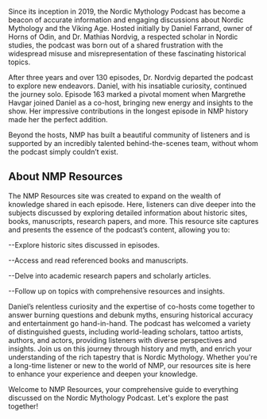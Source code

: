 Since its inception in 2019, the Nordic Mythology Podcast has become a beacon of accurate information and engaging discussions about Nordic Mythology and the Viking Age. 
Hosted initially by Daniel Farrand, owner of Horns of Odin, and Dr. Mathias Nordvig, a respected scholar in Nordic studies, the podcast was born out of a shared frustration with the 
widespread misuse and misrepresentation of these fascinating historical topics.

After three years and over 130 episodes, Dr. Nordvig departed the podcast to explore new endeavors. Daniel, with his insatiable curiosity, continued the journey solo. 
Episode 163 marked a pivotal moment when Margrethe Havgar joined Daniel as a co-host, bringing new energy and insights to the show. 
Her impressive contributions in the longest episode in NMP history made her the perfect addition.

Beyond the hosts, NMP has built a beautiful community of listeners and is supported by an incredibly talented behind-the-scenes team, without whom the podcast simply couldn’t exist.

<h2>About NMP Resources</h2>

The NMP Resources site was created to expand on the wealth of knowledge shared in each episode. Here, 
listeners can dive deeper into the subjects discussed by exploring detailed information about historic sites, books, manuscripts, research papers, and more.
This resource site captures and presents the essence of the podcast’s content, allowing you to:

--Explore historic sites discussed in episodes.

--Access and read referenced books and manuscripts.

--Delve into academic research papers and scholarly articles.

--Follow up on topics with comprehensive resources and insights.

Daniel’s relentless curiosity and the expertise of co-hosts come together to answer burning questions and debunk myths, 
ensuring historical accuracy and entertainment go hand-in-hand. The podcast has welcomed a variety of distinguished guests, 
including world-leading scholars, tattoo artists, authors, and actors, providing listeners with diverse perspectives and insights.
Join us on this journey through history and myth, and enrich your understanding of the rich tapestry that is Nordic Mythology. 
Whether you're a long-time listener or new to the world of NMP, our resources site is here to enhance your experience and deepen your knowledge.

Welcome to NMP Resources, your comprehensive guide to everything discussed on the Nordic Mythology Podcast. Let's explore the past together!
